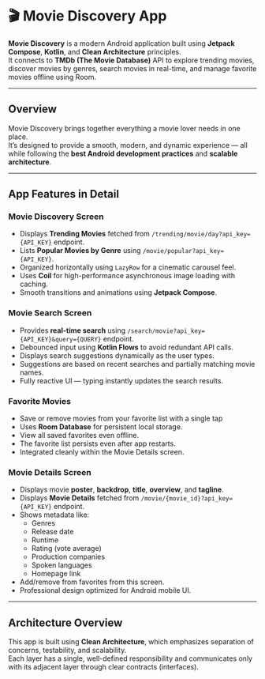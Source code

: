 # 🎬 Movie Discovery App

**Movie Discovery** is a modern Android application built using **Jetpack Compose**, **Kotlin**, and **Clean Architecture** principles.  
It connects to **TMDb (The Movie Database)** API to explore trending movies, discover movies by genres, search movies in real-time, and manage favorite movies offline using Room.

---

## Overview

Movie Discovery brings together everything a movie lover needs in one place.  
It’s designed to provide a smooth, modern, and dynamic experience — all while following the **best Android development practices** and **scalable architecture**.

---

## App Features in Detail

### Movie Discovery Screen
- Displays **Trending Movies** fetched from `/trending/movie/day?api_key={API_KEY}` endpoint.
- Lists **Popular Movies by Genre** using `/movie/popular?api_key={API_KEY}`.
- Organized horizontally using `LazyRow` for a cinematic carousel feel.
- Uses **Coil** for high-performance asynchronous image loading with caching.
- Smooth transitions and animations using **Jetpack Compose**.

### Movie Search Screen
- Provides **real-time search** using `/search/movie?api_key={API_KEY}&query={QUERY}` endpoint.
- Debounced input using **Kotlin Flows** to avoid redundant API calls.
- Displays search suggestions dynamically as the user types.
- Suggestions are based on recent searches and partially matching movie names.
- Fully reactive UI — typing instantly updates the search results.

### Favorite Movies
- Save or remove movies from your favorite list with a single tap
- Uses **Room Database** for persistent local storage.
- View all saved favorites even offline.
- The favorite list persists even after app restarts.
- Integrated cleanly within the Movie Details screen.

### Movie Details Screen
- Displays movie **poster**, **backdrop**, **title**, **overview**, and **tagline**.
- Displays **Movie Details** fetched from `/movie/{movie_id}?api_key={API_KEY}` endpoint.
- Shows metadata like:
    - Genres
    - Release date
    - Runtime
    - Rating (vote average)
    - Production companies
    - Spoken languages
    - Homepage link
- Add/remove from favorites from this screen.
- Professional design optimized for Android mobile UI.

---

## Architecture Overview

This app is built using **Clean Architecture**, which emphasizes separation of concerns, testability, and scalability.  
Each layer has a single, well-defined responsibility and communicates only with its adjacent layer through clear contracts (interfaces).

